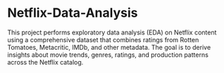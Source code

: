 # Netflix-Data-Analysis
This project performs exploratory data analysis (EDA) on Netflix content using a comprehensive dataset that combines ratings from Rotten Tomatoes, Metacritic, IMDb, and other metadata. The goal is to derive insights about movie trends, genres, ratings, and production patterns across the Netflix catalog.
